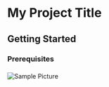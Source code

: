 # My Project Title



## Getting Started



### Prerequisites



<div style="display: flex; align-items: center;">
  <img src="https://via.placeholder.com/150" alt="Sample Picture" style="margin-right: 15px;">
  <p style="flex: 1;"></p>
</div>


<!---
StudentSlowProgrammer/StudentSlowProgrammer is a ✨ special ✨ repository because its `README.md` (this file) appears on your GitHub profile.
You can click the Preview link to take a look at your changes.
--->
